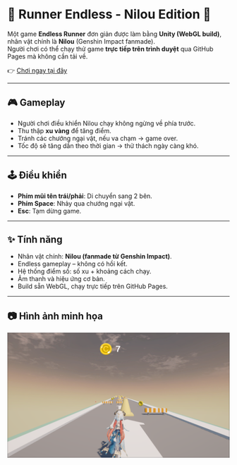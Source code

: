 # 🌸 Runner Endless - Nilou Edition 🌸

Một game **Endless Runner** đơn giản được làm bằng **Unity (WebGL build)**, nhân vật chính là **Nilou** (Genshin Impact fanmade).  
Người chơi có thể chạy thử game **trực tiếp trên trình duyệt** qua GitHub Pages mà không cần tải về.  

👉 [Chơi ngay tại đây](https://interface-daodung.github.io/RunnerEndless/)  

---

## 🎮 Gameplay
- Người chơi điều khiển Nilou chạy không ngừng về phía trước.
- Thu thập **xu vàng** để tăng điểm.
- Tránh các chướng ngại vật, nếu va chạm → game over.
- Tốc độ sẽ tăng dần theo thời gian → thử thách ngày càng khó.

---

## 🕹️ Điều khiển
- **Phím mũi tên trái/phải**: Di chuyển sang 2 bên.
- **Phím Space**: Nhảy qua chướng ngại vật.
- **Esc**: Tạm dừng game.

---

## ✨ Tính năng
- Nhân vật chính: **Nilou (fanmade từ Genshin Impact)**.
- Endless gameplay – không có hồi kết.
- Hệ thống điểm số: số xu + khoảng cách chạy.
- Âm thanh và hiệu ứng cơ bản.
- Build sẵn WebGL, chạy trực tiếp trên GitHub Pages.

---

## 📷 Hình ảnh minh họa

![Gameplay](Screenshots/gameplay.png)
